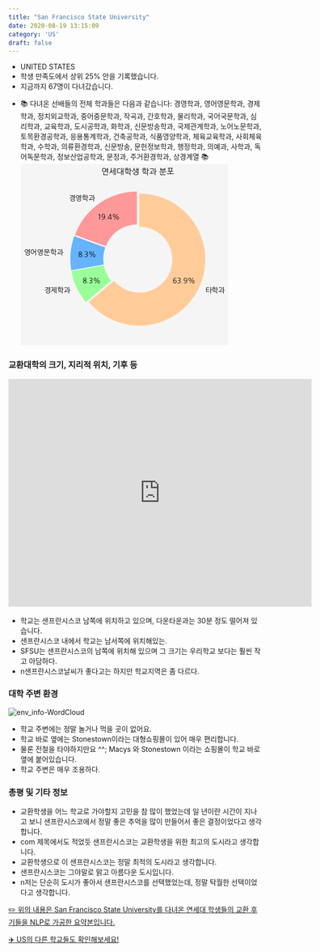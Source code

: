 ```yaml
---
title: "San Francisco State University"
date: 2020-08-19 13:15:09
category: 'US'
draft: false
---
```



* UNITED STATES
* 학생 만족도에서 상위 25% 안을 기록했습니다.
* 지금까지 67명이 다녀갔습니다. 
- 📚 다녀온 선배들의 전체 학과들은 다음과 같습니다: 경영학과, 영어영문학과, 경제학과, 정치외교학과, 중어중문학과, 작곡과, 간호학과, 물리학과, 국어국문학과, 심리학과, 교육학과, 도시공학과, 화학과, 신문방송학과, 국제관계학과, 노어노문학과, 토목환경공학과, 응용통계학과, 건축공학과, 식품영양학과, 체육교육학과, 사회체육학과, 수학과, 의류환경학과, 신문방송, 문헌정보학과, 행정학과, 의예과, 사학과, 독어독문학과, 정보산업공학과, 문정과, 주거환경학과, 상경계열 📚
![department-info](../plots/US000037.png)
### 교환대학의 크기, 지리적 위치, 기후 등
<iframe
width="600"
height="450"
frameborder="0" style="border:0"
src="https://www.google.com/maps/embed/v1/place?key=AIzaSyC9e1AME-pVmWC4hBpFdu5S4dKzyepa3HQ&q=San+Francisco+State+University&center=37.7241492,-122.4799405&zoom=14" allowfullscreen>
</iframe>

* 학교는 샌프란시스코 남쪽에 위치하고 있으며, 다운타운과는 30분 정도 떨어져 있습니다.
* 샌프란시스코 내에서 학교는 남서쪽에 위치해있는.
* SFSU는 샌프란시스코의 남쪽에 위치해 있으며 그 크기는 우리학교 보다는 훨씬 작고 아담하다.
* n샌프란시스코날씨가 좋다고는 하지만 학교지역은 좀 다르다.


### 대학 주변 환경

![env_info-WordCloud](../univ_wordclouds_okt/env_info/US000037_env_info_okt.png)

* 학교 주변에는 정말 놀거나 먹을 곳이 없어요.
* 학교 바로 옆에는 Stonestown이라는 대형쇼핑몰이 있어 매우 편리합니다.
* 물론 전철을 타야하지만요 ^^; Macys 와 Stonestown 이라는 쇼핑몰이 학교 바로 옆에 붙어있습니다.
* 학교 주변은 매우 조용하다.


### 총평 및 기타 정보 
* 교환학생을 어느 학교로 가야할지 고민을 참 많이 했었는데 일 년이란 시간이 지나고 보니 샌프란시스코에서 정말 좋은 추억을 많이 만들어서 좋은 결정이었다고 생각합니다.
* com 제목에서도 적었듯 샌프란시스코는 교환학생을 위한 최고의 도시라고 생각합니다.
* 교환학생으로 이 샌프란시스코는 정말 최적의 도시라고 생각합니다.
* 샌프란시스코는 그야말로 맑고 아름다운 도시입니다.
* n저는 단순히 도시가 좋아서 샌프란시스코를 선택했었는데, 정말 탁월한 선택이었다고 생각합니다.


[✏️ 위의 내용은 San Francisco State University를 다녀온 연세대 학생들의 교환 후기들을 NLP로 가공한 요약본입니다.](http://oia.yonsei.ac.kr/partner/expReport.asp?ucode=US000037&bgbn=A)

[✈️ US의 다른 학교들도 확인해보세요!](https://yonsei-exchange.netlify.app/?category=US)
